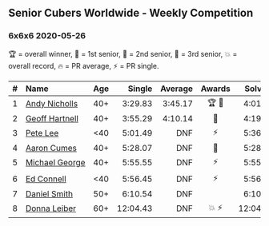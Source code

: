 ## Senior Cubers Worldwide - Weekly Competition
### 6x6x6 2020-05-26

🏆 = overall winner, 🥇 = 1st senior, 🥈 = 2nd senior, 🥉 = 3rd senior, 💥 = overall record, 🔥 = PR average, ⚡ = PR single.

| # | Name | Age | Single | Average | Awards | Solve 1 | Solve 2 | Solve 3 | Video |
| :--: | :-- | :--: | --: | --: | :--: | --: | --: | --: | :-- |
| 1 | [<span style="white-space: nowrap">Andy Nicholls</span>](../../persons/andy_nicholls/666.md) | 40+ | 3:29.83 | 3:45.17 | <span style="white-space: nowrap">🏆 🥇</span> | 4:01.84 | 3:43.84 | 3:29.83 | [Link](https://www.facebook.com/events/637852836799991/permalink/639257566659518/) |
| 2 | [<span style="white-space: nowrap">Geoff Hartnell</span>](../../persons/geoff_hartnell/666.md) | 40+ | 3:55.29 | 4:10.14 | 🥈 | 4:19.11 | 3:55.29 | 4:16.01 | [Link](https://www.facebook.com/events/637852836799991/permalink/638518373400104/) |
| 3 | [<span style="white-space: nowrap">Pete Lee</span>](../../persons/pete_lee/666.md) | <40 | 5:01.49 | DNF | ⚡ | 5:36.19 | 5:01.49 | DNS | [Link](https://www.facebook.com/events/637852836799991/permalink/638586916726583/) |
| 4 | [<span style="white-space: nowrap">Aaron Cumes</span>](../../persons/aaron_cumes/666.md) | 40+ | 5:28.07 | DNF | 🥉 | 5:28.07 | DNS | DNS | [Link](https://www.facebook.com/events/637852836799991/permalink/638408876744387/) |
| 5 | [<span style="white-space: nowrap">Michael George</span>](../../persons/michael_george/666.md) | 40+ | 5:55.55 | DNF | ⚡ | 5:55.55 | DNS | DNS | [Link](https://www.facebook.com/events/637852836799991/permalink/641095513142390/) |
| 6 | [<span style="white-space: nowrap">Ed Connell</span>](../../persons/ed_connell/666.md) | <40 | 5:56.45 | DNF | ⚡ | 5:56.45 | DNS | DNS | [Link](https://www.facebook.com/events/637852836799991/permalink/640361549882453/) |
| 7 | [<span style="white-space: nowrap">Daniel Smith</span>](../../persons/daniel_smith/666.md) | 50+ | 6:10.54 | DNF |  | 6:10.54 | 6:28.09 | DNS | [Link](https://www.facebook.com/events/637852836799991/permalink/641464449772163/) |
| 8 | [<span style="white-space: nowrap">Donna Leiber</span>](../../persons/donna_leiber/666.md) | 60+ | 12:04.43 | DNF | <span style="white-space: nowrap">💥 ⚡</span> | 12:04.43 | 12:50.73 | DNS | [Link](https://www.facebook.com/events/637852836799991/permalink/640054709913137/) |

<!-- Global site tag (gtag.js) - Google Analytics -->
<script async src="https://www.googletagmanager.com/gtag/js?id=UA-86348435-3"></script>
<script>window.dataLayer = window.dataLayer || []; function gtag() {dataLayer.push(arguments);} gtag('js', new Date()); gtag('config', 'UA-86348435-3');</script>
